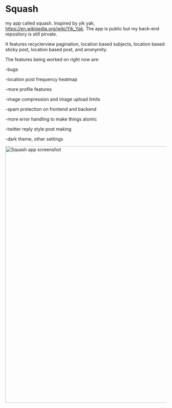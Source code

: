 # Squash
my app called squash. Inspired by yik yak, https://en.wikipedia.org/wiki/Yik_Yak. The app is public but my back-end repository is still pirvate.

It features recyclerview pagination, location based subjects, location based sticky post, location based post, and anonymity.

The features being worked on right now are:

-bugs

-location post frequency heatmap

-more profile features

-image compression and image upload limits

-spam protection on frontend and backend

-more error handling to make things atomic

-twitter reply style post making

-dark theme, other settings



<img src="https://i.imgur.com/D8a9pxn.gif" alt="Squash app screenshot" width="800"/>  

